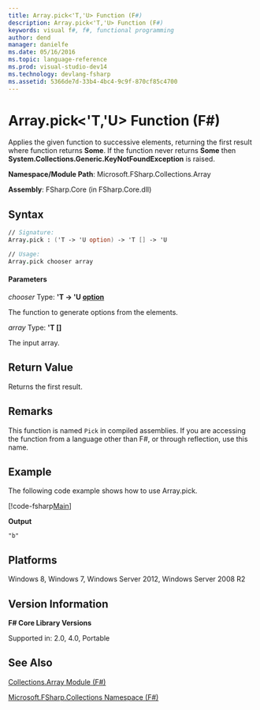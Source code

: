 ```yaml
---
title: Array.pick<'T,'U> Function (F#)
description: Array.pick<'T,'U> Function (F#)
keywords: visual f#, f#, functional programming
author: dend
manager: danielfe
ms.date: 05/16/2016
ms.topic: language-reference
ms.prod: visual-studio-dev14
ms.technology: devlang-fsharp
ms.assetid: 5366de7d-33b4-4bc4-9c9f-870cf85c4700 
---
```


# Array.pick<'T,'U> Function (F#)

Applies the given function to successive elements, returning the first result where function returns **Some**. If the function never returns **Some** then **System.Collections.Generic.KeyNotFoundException** is raised.

**Namespace/Module Path**: Microsoft.FSharp.Collections.Array

**Assembly**: FSharp.Core (in FSharp.Core.dll)

## Syntax

```fsharp
// Signature:
Array.pick : ('T -> 'U option) -> 'T [] -> 'U

// Usage:
Array.pick chooser array
```

#### Parameters
*chooser*
Type: **'T -&gt; 'U [option](https://msdn.microsoft.com/library/b08add48-34bf-4410-80a1-ef6a8daddc58)**

The function to generate options from the elements.

*array*
Type: **'T [[]](https://msdn.microsoft.com/library/def20292-9aae-4596-9275-b94e594f8493)**

The input array.

## Return Value

Returns the first result.

## Remarks
This function is named `Pick` in compiled assemblies. If you are accessing the function from a language other than F#, or through reflection, use this name.

## Example

The following code example shows how to use Array.pick.

[!code-fsharp[Main](~/samples/snippets/fsharp/arrays/snippet62.fs)]

**Output**

```
"b"
```

## Platforms
Windows 8, Windows 7, Windows Server 2012, Windows Server 2008 R2


## Version Information
**F# Core Library Versions**

Supported in: 2.0, 4.0, Portable

## See Also
[Collections.Array Module &#40;F&#35;&#41;](Collections.Array-Module-%5BFSharp%5D.md)

[Microsoft.FSharp.Collections Namespace &#40;F&#35;&#41;](Microsoft.FSharp.Collections-Namespace-%5BFSharp%5D.md)